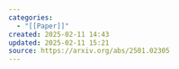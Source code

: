 ```yaml
---
categories:
  - "[[Paper]]"
created: 2025-02-11 14:43
updated: 2025-02-11 15:21
source: https://arxiv.org/abs/2501.02305
---
```

